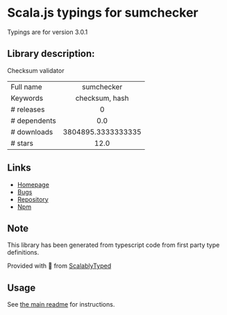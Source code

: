 
# Scala.js typings for sumchecker

Typings are for version 3.0.1

## Library description:
Checksum validator

|                    |                 |
| ------------------ | :-------------: |
| Full name          | sumchecker |
| Keywords           | checksum, hash |
| # releases         | 0 |
| # dependents       | 0.0 |
| # downloads        | 3804895.3333333335 |
| # stars            | 12.0 |

## Links
- [Homepage](https://github.com/malept/sumchecker#readme)
- [Bugs](https://github.com/malept/sumchecker/issues)
- [Repository](https://github.com/malept/sumchecker)
- [Npm](https://www.npmjs.com/package/sumchecker)
    


## Note
This library has been generated from typescript code from first party type definitions.

Provided with :purple_heart: from [ScalablyTyped](https://github.com/oyvindberg/ScalablyTyped)

## Usage
See [the main readme](../../readme.md) for instructions.


